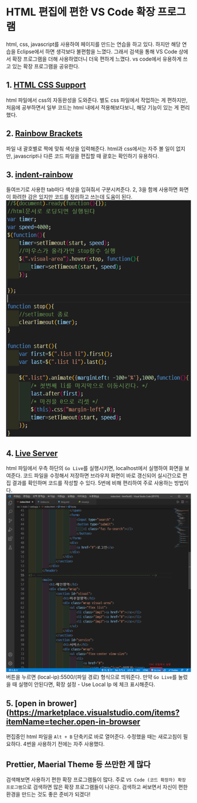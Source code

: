 # HTML 편집에 편한 VS Code 확장 프로그램
html, css, javascript를 사용하여 페이지를 만드는 연습을 하고 있다. 하지만 해당 연습을 Eclipse에서 하면 생각보다 불편함을 느꼈다. 그래서 검색을 통해 VS Code 상에서 확장 프로그램을 더해 사용하였더니 더욱 편하게 느꼈다. vs code에서 유용하게 쓰고 있는 확장 프로그램을 공유한다.

## 1. [HTML CSS Support](https://marketplace.visualstudio.com/items?itemName=ecmel.vscode-html-css)
html 파일에서 css의 자동완성을 도와준다. 별도 css 파일에서 작업하는 게 편하지만, 처음에 공부하면서 일부 코드는 html 내에서 적용해보다보니, 해당 기능이 있는 게 편리했다.

## 2. [Rainbow Brackets](https://marketplace.visualstudio.com/items?itemName=2gua.rainbow-brackets)
파일 내 괄호별로 짝에 맞춰 색상을 입력해준다. html과 css에서는 자주 볼 일이 없지만, javascript나 다른 코드 파일을 편집할 때 괄호는 확인하기 유용하다.

## 3. [indent-rainbow](https://marketplace.visualstudio.com/items?itemName=oderwat.indent-rainbow)
들여쓰기로 사용한 tab마다 색상을 입혀줘서 구분시켜준다. 2, 3을 함께 사용하면 화면이 화려한 감은 있지만 코드를 정리하고 쓰는데 도움이 된다.
![적용 이미지](./img/beautiful.png)

## 4. [Live Server](https://marketplace.visualstudio.com/items?itemName=ritwickdey.LiveServer)
html 파일에서 우측 하단의 `Go Live`를 실행시키면, localhost에서 실행하여 화면을 보여준다. 코드 파일을 수정해서 저장하면 브라우저 화면이 바로 갱신되어 실시간으로 편집 결과를 확인하며 코드를 작성할 수 있다. 5번에 비해 편리하여 주로 사용하는 방법이다.
![Go live](./img/go_live.png)
버튼을 누르면 (local-ip):5500/(파일 경로) 형식으로 띄워준다.
만약 `Go Live`를 눌렀을 때 실행이 안된다면, 확장 설정 - Use Local Ip 에 체크 표시해준다.

## 5. [open in brower](https://marketplace.visualstudio.com/items?itemName=techer.open-in-browser
편집중인 html 파일을 `Alt + B` 단축키로 바로 열어준다. 수정했을 때는 새로고침이 필요하다. 4번을 사용하기 전에는 자주 사용했다.

## Prettier, Maerial Theme 등 쓰만한 게 많다
검색해보면 사용하기 편한 확장 프로그램들이 많다. 주로 `VS Code (코드 확장자) 확장 프로그램`으로 검색하면 많은 확장 프로그램들이 나온다. 검색하고 써보면서 자신이 편한 환경을 만드는 것도 좋은 준비가 되겠다!
